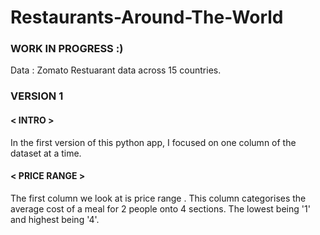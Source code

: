 # Restaurants-Around-The-World

### WORK IN PROGRESS :)

Data : Zomato Restuarant data across 15 countries.

### VERSION 1
#### < INTRO >
In the first version of this python app, I focused on one column of the dataset at a time. 

#### < PRICE RANGE >
The first column we look at is price range . This column categorises the average cost of a meal for 2 people onto 4 sections. The lowest being '1' and highest being '4'.
